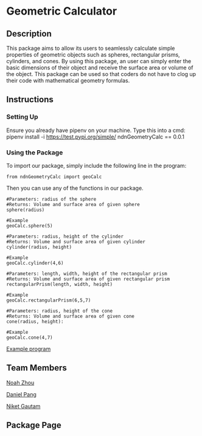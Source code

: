 # Geometric Calculator

## Description

This package aims to allow its users to seamlessly calculate simple properties of geometric objects such as spheres, rectangular prisms, cylinders, and cones. By using this package, an user can simply enter the basic dimensions of their object and receive the surface area or volume of the object. This package can be used so that coders do not have to clog up their code with mathematical geometry formulas.

## Instructions

### Setting Up
Ensure you already have pipenv on your machine. Type this into a cmd:
pipenv install -i https://test.pypi.org/simple/ ndnGeometryCalc == 0.0.1

### Using the Package
To import our package, simply include the following line in the program:

```
from ndnGeometryCalc import geoCalc
```

Then you can use any of the functions in our package.

```
#Parameters: radius of the sphere
#Returns: Volume and surface area of given sphere
sphere(radius)

#Example
geoCalc.sphere(5)
```

```
#Parameters: radius, height of the cylinder
#Returns: Volume and surface area of given cylinder
cylinder(radius, height)

#Example
geoCalc.cylinder(4,6)
```

```
#Parameters: length, width, height of the rectangular prism
#Returns: Volume and surface area of given rectangular prism
rectangularPrism(length, width, height)

#Example
geoCalc.rectangularPrism(6,5,7)
```

```
#Parameters: radius, height of the cone
#Returns: Volume and surface area of given cone
cone(radius, height):

#Example
geoCalc.cone(4,7)
```

[Example program](./exampleProgram.py)

## Team Members
[Noah Zhou](https://github.com/nz792)

[Daniel Pang](https://github.com/danielpang35github)

[Niket Gautam]()

## Package Page
